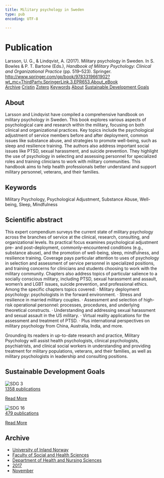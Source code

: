 ```yaml
---
title: Military psychology in Sweden
type: pub
encoding: UTF-8

---
```

<h1>Publication</h1>
<article id="csl-bib-container-7IF2238Y" class="csl-bib-container">
  <div class="csl-bib-body"> <div class="csl-entry">Larsson, U. G., &#38; Lindqvist, A. (2017). Military psychology in Sweden. In S. Bowles &#38; P. T. Bartone (Eds.), <i>Handbook of Military Psychology: Clinical and Organizational Practice</i> (pp. 519–523). Springer. <a href="http://www.springer.com/gp/book/9783319661902?wt_mc=ThirdParty.SpringerLink.3.EPR653.About_eBook">http://www.springer.com/gp/book/9783319661902?wt_mc=ThirdParty.SpringerLink.3.EPR653.About_eBook</a></div> </div>
  <div class="csl-bib-buttons">
    <a href="#taxonomy-article-7IF2238Y" alt="archive" class="csl-bib-button">Archive</a>
    <a href="https://app.cristin.no/results/show.jsf?id=1516167" alt="Cristin" class="csl-bib-button">Cristin</a>
    <a href="http://zotero.org/groups/5881554/items/7IF2238Y" alt="Zotero" class="csl-bib-button">Zotero</a>
    <a href="#keywords-article-7IF2238Y" alt="keywords" class="csl-bib-button">Keywords</a>
    <a href="#about-article-7IF2238Y" alt="about_pub" class="csl-bib-button">About</a>
    <a href="#sdg-article-7IF2238Y" alt="sdg" class="csl-bib-button">Sustainable Development Goals</a>
  </div>
  <div id="csl-bib-meta-container-7IF2238Y"></div>
</article>
<div id="csl-bib-meta-7IF2238Y" class="csl-bib-meta">
  <article id="about-article-7IF2238Y" class="about_pub-article">
    <h1>About</h1>
    Larsson and Lindqvist have compiled a comprehensive handbook on military psychology in Sweden. This book explores various aspects of psychological care and research within the military, focusing on both clinical and organizational practices. Key topics include the psychological adjustment of service members before and after deployment, common issues like substance abuse, and strategies to promote well-being, such as sleep and resilience training. The authors also address important social issues like PTSD, sexual harassment, and suicide prevention. They highlight the use of psychology in selecting and assessing personnel for specialized roles and training clinicians to work with military communities. This handbook aims to help health professionals better understand and support military personnel, veterans, and their families.
  </article>
  <article id="keywords-article-7IF2238Y" class="keywords-article">
    <h1>Keywords</h1>
    Military Psychology, Psychological Adjustment, Substance Abuse, Well-being, Sleep, Mindfulness
  </article>
  <article id="abstract-article-7IF2238Y" class="abstract-article">
    <h1>Scientific abstract</h1>
    This expert compendium surveys the current state of military psychology across the branches of service at the clinical, research, consulting, and organizational levels. Its practical focus examines psychological adjustment pre- and post-deployment, commonly-encountered conditions (e.g., substance abuse), and the promotion of well-being, sleep, mindfulness, and resilience training. Coverage pays particular attention to uses of psychology in selection and assessment of service personnel in specialized positions, and training concerns for clinicians and students choosing to work with the military community. Chapters also address topics of particular salience to a socially conscious military, including PTSD, sexual harassment and assault, women’s and LGBT issues, suicide prevention, and professional ethics. 
 Among the specific chapters topics covered: 
 ·         Military deployment psychology: psychologists in the forward environment. 
·         Stress and resilience in married military couples. 
·         Assessment and selection of high-risk operational personnel: processes, 
procedures, and underlying theoretical constructs. 
·         Understanding and addressing sexual harassment and sexual assault in the US    
military. 
·         Virtual reality applications for the assessment and treatment of PTSD. 
·         Plus international perspectives on military psychology from China, Australia, India, and more. 
  
Grounding its readers in up-to-date research and practice, Military Psychology will assist health psychologists, clinical psychologists, psychiatrists, and clinical social workers in understanding and providing treatment for military populations, veterans, and their families, as well as military psychologists in leadership and consulting positions.
  </article>
  <article id="sdg-article-7IF2238Y" class="sdg-article">
    <h1>Sustainable Development Goals</h1>
    <div class="sdg-container"><div id="sdg3" class="sdg">
        <img src="{{< params subfolder >}}images/sdg/sdg03_en.png" class="image" alt="SDG 3">
        <div class="sdg-overlay">
          <a href="/en/archive/?key=?sdg=3#archive" class="sdg-publication-count"><span>1358</span> publications</a>
          <p><a href="https://sdgs.un.org/goals/goal3" class="sdg-read-more">Read More</a></p>
        </div>
      </div> <div id="sdg16" class="sdg">
        <img src="{{< params subfolder >}}images/sdg/sdg16_en.png" class="image" alt="SDG 16">
        <div class="sdg-overlay">
          <a href="/en/archive/?key=?sdg=16#archive" class="sdg-publication-count"><span>479</span> publications</a>
          <p><a href="https://sdgs.un.org/goals/goal16" class="sdg-read-more">Read More</a></p>
        </div>
      </div></div>
  </article>
  <article id="taxonomy-article-7IF2238Y" class="taxonomy-article">
    <h1>Archive</h1>
    <ul>
      <li>
        <a href="/en/archive/?key=3DCRN523">University of Inland Norway</a>
      </li>
      <li>
        <a href="/en/archive/?key=IDKFS3MX">Faculty of Social and Health Sciences</a>
      </li>
      <li>
        <a href="/en/archive/?key=GTV4ECMZ">Department of Health and Nursing Sciences</a>
      </li>
      <li>
        <a href="/en/archive/?key=QV2QKSDS">2017</a>
      </li>
      <li>
        <a href="/en/archive/?key=76Z26YNP">November</a>
      </li>
    </ul>
  </article>
</div>
